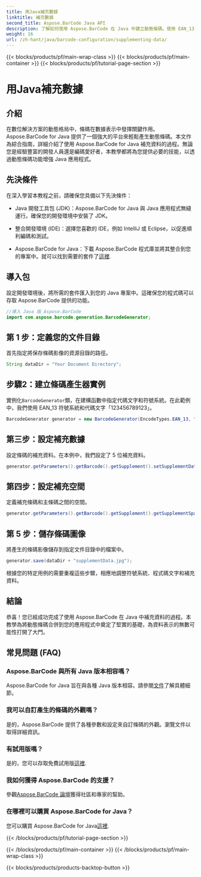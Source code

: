 ```yaml
---
title: 用Java補充數據
linktitle: 補充數據
second_title: Aspose.BarCode Java API
description: 了解如何使用 Aspose.BarCode 在 Java 中建立動態條碼。使用 EAN_13 符號系統補充資料的逐步指南。
weight: 16
url: /zh-hant/java/barcode-configuration/supplementing-data/
---
```


{{< blocks/products/pf/main-wrap-class >}}
{{< blocks/products/pf/main-container >}}
{{< blocks/products/pf/tutorial-page-section >}}

# 用Java補充數據


## 介紹

在數位解決方案的動態格局中，條碼在數據表示中發揮關鍵作用。 Aspose.BarCode for Java 提供了一個強大的平台來輕鬆產生動態條碼。本文作為綜合指南，詳細介紹了使用 Aspose.BarCode for Java 補充資料的過程。無論您是經驗豐富的開發人員還是編碼愛好者，本教學都將為您提供必要的技能，以透過動態條碼功能增強 Java 應用程式。

## 先決條件

在深入學習本教程之前，請確保您具備以下先決條件：

- Java 開發工具包 (JDK)：Aspose.BarCode for Java 與 Java 應用程式無縫運行。確保您的開發環境中安裝了 JDK。

- 整合開發環境 (IDE)：選擇您喜歡的 IDE，例如 IntelliJ 或 Eclipse，以促進順利編碼和測試。

- Aspose.BarCode for Java：下載 Aspose.BarCode 程式庫並將其整合到您的專案中。就可以找到需要的套件了[這裡](https://releases.aspose.com/barcode/java/).

## 導入包

設定開發環境後，將所需的套件匯入到您的 Java 專案中。這確保您的程式碼可以存取 Aspose.BarCode 提供的功能。

```java
//導入 Java 版 Aspose.BarCode
import com.aspose.barcode.generation.BarcodeGenerator;
```

## 第 1 步：定義您的文件目錄

首先指定將保存條碼影像的資源目錄的路徑。

```java
String dataDir = "Your Document Directory";
```

## 步驟2：建立條碼產生器實例

實例化`BarcodeGenerator`類，在建構函數中指定代碼文字和符號系統。在此範例中，我們使用 EAN_13 符號系統和代碼文字「123456789123」。

```java
BarcodeGenerator generator = new BarcodeGenerator(EncodeTypes.EAN_13, "123456789123");
```

## 第三步：設定補充數據

設定條碼的補充資料。在本例中，我們設定了 5 位補充資料。

```java
generator.getParameters().getBarcode().getSupplement().setSupplementData("12345");
```

## 第四步：設定補充空間

定義補充條碼和主條碼之間的空間。

```java
generator.getParameters().getBarcode().getSupplement().getSupplementSpace().setPoint(2.0f);
```

## 第 5 步：儲存條碼圖像

將產生的條碼影像儲存到指定文件目錄中的檔案中。

```java
generator.save(dataDir + "supplementData.jpg");
```

根據您的特定用例的需要重複這些步驟，相應地調整符號系統、程式碼文字和補充資料。

## 結論

恭喜！您已經成功完成了使用 Aspose.BarCode 在 Java 中補充資料的過程。本教學為將動態條碼合併到您的應用程式中奠定了堅實的基礎，為資料表示的無數可能性打開了大門。

## 常見問題 (FAQ)

### Aspose.BarCode 與所有 Java 版本相容嗎？
 Aspose.BarCode for Java 旨在與各種 Java 版本相容。請參閱[文件](https://reference.aspose.com/barcode/java/)了解具體細節。

### 我可以自訂產生的條碼的外觀嗎？
是的，Aspose.BarCode 提供了各種參數和設定來自訂條碼的外觀。瀏覽文件以取得詳細資訊。

### 有試用版嗎？
是的，您可以存取免費試用版[這裡](https://releases.aspose.com/).

### 我如何獲得 Aspose.BarCode 的支援？
參觀[Aspose.BarCode 論壇](https://forum.aspose.com/c/barcode/13)獲得社區和專家的幫助。

### 在哪裡可以購買 Aspose.BarCode for Java？
您可以購買 Aspose.BarCode for Java[這裡](https://purchase.aspose.com/buy).




{{< /blocks/products/pf/tutorial-page-section >}}

{{< /blocks/products/pf/main-container >}}
{{< /blocks/products/pf/main-wrap-class >}}

{{< blocks/products/products-backtop-button >}}
